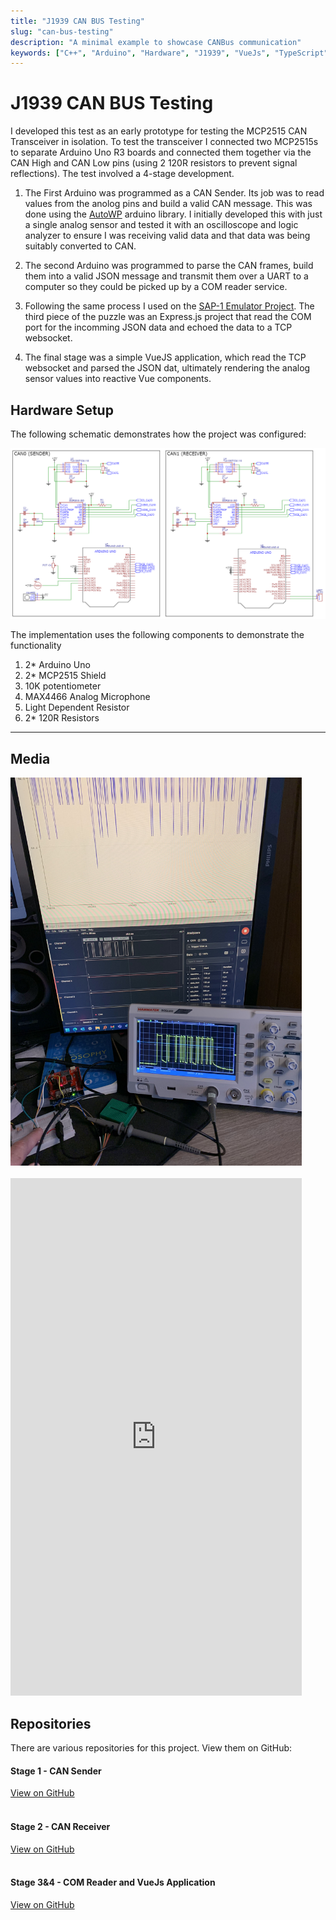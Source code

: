 ```yaml
---
title: "J1939 CAN BUS Testing"
slug: "can-bus-testing"
description: "A minimal example to showcase CANBus communication"
keywords: ["C++", "Arduino", "Hardware", "J1939", "VueJs", "TypeScript"]
---
```



# J1939 CAN BUS Testing


I developed this test as an early prototype for testing the MCP2515 CAN Transceiver in isolation. To test the transceiver I connected two MCP2515s to separate Arduino Uno R3 boards and connected them together via the CAN High and CAN Low pins (using 2 120R resistors to prevent signal reflections). The test involved a 4-stage development.


1. The First Arduino was programmed as a CAN Sender. Its job was to read values from the anolog pins and build a valid CAN message. This was done using the [AutoWP](https://www.arduino.cc/reference/en/libraries/autowp-mcp2515/) arduino library. I initially developed this with just a single analog sensor and tested it with an oscilloscope and logic analyzer to ensure I was receiving valid data and that data was being suitably converted to CAN. 

2. The second Arduino was programmed to parse the CAN frames, build them into a valid JSON message and transmit them over a UART to a computer so they could be picked up by a COM reader service. 

3. Following the same process I used on the [SAP-1 Emulator Project](https://grahamcoulby.co.uk/portfolio/sap-1-emulator/). The third piece of the puzzle was an Express.js project that read the COM port for the incomming JSON data and echoed the data to a TCP websocket. 

4. The final stage was a simple VueJS application, which read the TCP websocket and parsed the JSON dat, ultimately rendering the analog sensor values into reactive Vue components.


## Hardware Setup

The following schematic demonstrates how the project was configured:

![Schematic](/project-images/can-bus-testing/schematic.png)

The implementation uses the following components to demonstrate the functionality 

1. 2* Arduino Uno
2. 2* MCP2515 Shield
3. 10K potentiometer
4. MAX4466 Analog Microphone
5. Light Dependent Resistor
6. 2* 120R Resistors

---


## Media


<img src="/project-images/can-bus-testing/1.png" alt="image" width="466" height="auto">

<br />
<br />

<iframe width="466" height="828" src="https://www.youtube.com/embed/4vcKkvl3GRA" title="CAN Bus Testing" frameborder="0" allow="accelerometer; autoplay; clipboard-write; encrypted-media; gyroscope; picture-in-picture; web-share" referrerpolicy="strict-origin-when-cross-origin" allowfullscreen></iframe>


## Repositories

There are various repositories for this project. View them on GitHub:


#### Stage 1 - CAN Sender

<a className="btn btn-dark" href="https://github.com/gcoulby/can-send-test"  target="_blank" rel="noopener noreferrer"><i className="fa fa-github"></i> View on GitHub</a>
<br /><br />

#### Stage 2 - CAN Receiver

<a className="btn btn-dark" href="https://github.com/gcoulby/can-read-test"  target="_blank" rel="noopener noreferrer"><i className="fa fa-github"></i> View on GitHub</a>
<br /><br />

#### Stage 3&4 - COM Reader and VueJs Application

<a className="btn btn-dark" href="https://github.com/gcoulby/can-com-reader"  target="_blank" rel="noopener noreferrer"><i className="fa fa-github"></i> View on GitHub</a>
<br /><br />